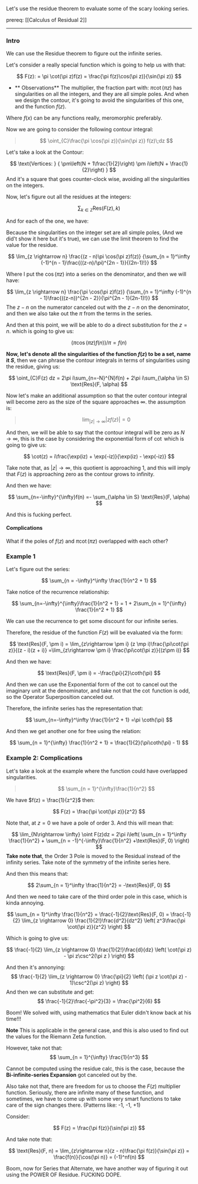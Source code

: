 Let's use the residue theorem to evaluate some of the scary looking series. 

prereq: [[Calculus of Residual 2]]

---

### Intro

We can use the Residue theorem to figure out the infinite series. 

Let's consider a really special function which is going to help us with that: 

$$
F(z): = \pi \cot(\pi z)f(z) = \frac{\pi f(z)\cos(\pi z)}{\sin(\pi z)} 
$$

* ** Observations**
The multiplier, the fraction part with: $\pi\cot(\pi z)$ has singularities on all the integers, and they are all simple poles. And when we design the contour, it's going to avoid the singularities of this one, and the function $f(z)$. 

Where $f(x)$ can be any functions really, meromorphic preferably. 

Now we are going to consider the following contour integral: 

> $$
> \oint_{C}\frac{\pi \cos(\pi z)}{\sin(\pi z)} f(z)\;dz
> $$

Let's take a look at the Contour: 

$$
\text{Vertices: }
{
\pm\left(N + 1\frac{1}{2}\right)
\pm i\left(N + \frac{1}{2}\right)
}
$$
And it's a square that goes counter-clock wise, avoiding all the singularities on the integers.

Now, let's figure out all the residues at the integers: 

$$
\sum_{k\in \mathbb{Z}} \text{Res}(F(z), k)
$$

And for each of the one, we have: 

Because the singularities on the integer set are all simple poles, (And we did't show it here but it's true), we can use the limit theorem to find the value for the residue. 

$$
\lim_{z \rightarrow n} 
\frac{(z - n)\pi \cos(\pi z)f(z)}
{\sum_{n = 1}^\infty
(-1)^{n - 1}\frac{((z-n)/\pi)^{2n - 1}}{(2n-1)!}}
$$

Where I put the $\cos(\pi z)$ into a series on the denominator, and then we will have: 

$$
\lim_{z \rightarrow n} 
\frac{\pi \cos(\pi z)f(z)}
{\sum_{n = 1}^\infty
(-1)^{n - 1}\frac{((z-n))^{2n - 2}}{\pi^{2n - 1}(2n-1)!}}
$$
The $z - n$ on the numerator canceled out with the $z-n$ on the denominator, and then we also take out the $\pi$ from the terms in the series. 

And then at this point, we will be able to do a direct substitution for the $z = n$. which is going to give us: 

$$
(\pi\cos(\pi z)f(n))/\pi = f(n)
$$

**Now, let's denote all the singularities of the function $f(z)$ to be a set, name it $S$**, then we can phrase the contour integrals in terms of singularities using the residue, giving us: 

$$
\oint_{C}F(z) dz = 2\pi i\sum_{n=-N}^{N}f(n) + 2\pi i\sum_{\alpha \in S} \text{Res}(F, \alpha)
$$

Now let's make an additional assumption so that the outer contour integral will become zero as the size of the square approaches $\infty$. the assumption is: 

> $$\lim_{|z|\rightarrow  \infty}|zf(z)| = 0$$

And then, we will be able to say that the contour integral will be zero as $N\rightarrow \infty$, this is the case by considering the exponential form of $\cot$ which is going to give us: 

$$
\cot(z) = i\frac{\exp(iz) + \exp(-iz)}{\exp(iz) - \exp(-iz)}
$$

Take note that, as $|z|\rightarrow \infty$, this quotient is approaching 1, and this will imply that $F(z)$ is approaching zero as the contour grows to infinity. 

And then we have: 

$$
\sum_{n=-\infty}^{\infty}f(n) =- \sum_{\alpha \in S} \text{Res}(F, \alpha)
$$

And  this is fucking perfect. 

#### Complications

What if the poles of $f(z)$ and $\pi\cot(\pi z)$ overlapped with each other? 


### Example 1

Let's figure out the series: 

$$
\sum_{n = -\infty}^\infty \frac{1}{n^2 + 1}
$$

Take notice of the recurrence relationship: 

$$
\sum_{n=-\infty}^{\infty}\frac{1}{n^2 + 1} = 1 + 
2\sum_{n = 1}^{\infty} \frac{1}{n^2 + 1}
$$

We can use the recurrence to get some discount for our infinite series. 

Therefore, the residue of the function $F(z)$ will be evaluated via the form: 

$$
\text{Res}(F, \pm i) = \lim_{z\rightarrow \pm i}
(z \mp i)\frac{\pi\cot(\pi z)}{(z - i)(z + i)}
=\lim_{z\rightarrow \pm i}
\frac{\pi\cot(\pi z)}{(z\pm i)}
$$

And then we have: 

$$
\text{Res}(F, \pm i) = -\frac{\pi}{2}\coth(\pi)
$$

And then we can use the Exponential form of the $\cot$ to cancel out the imaginary unit at the denominator, and take not that the $\cot$ function is odd, so the Operator Superposition canceled out. 

Therefore, the infinite series has the representation that: 

$$
\sum_{n=-\infty}^\infty \frac{1}{n^2 + 1} =\pi 
\coth(\pi)
$$

And then we get another one for free using the relation: 

$$
\sum_{n = 1}^{\infty}  \frac{1}{n^2 + 1} = 
\frac{1}{2}(\pi\coth(\pi) - 1)
$$

### Example 2: Complications

Let's take a look at the example where the function could have overlapped singularities. 


> $$
> \sum_{n = 1}^{\infty}\frac{1}{n^2}
> $$

We have $f(z) = \frac{1}{z^2}$ then: 

$$
F(z) = \frac{\pi \cot(\pi z)}{z^2}
$$

Note that, at $z = 0$ we have a pole of order 3. And this will mean that: 

$$
\lim_{N\rightarrow \infty} 
\oint F(z)dz = 2\pi i\left(
\sum_{n = 1}^\infty \frac{1}{n^2} + 
\sum_{n = -1}^{-\infty}\frac{1}{n^2}
+\text{Res}(F, 0)
\right)
$$
**Take note that**, the Order 3 Pole is moved to the Residual instead of the infinity series. Take note of the symmetry of the infinite series here. 

And then this means that: 

$$
2\sum_{n = 1}^\infty \frac{1}{n^2} = -\text{Res}(F, 0)
$$

And then we need to take care of the third order pole in this case, which is kinda annoying. 

$$
\sum_{n = 1}^\infty \frac{1}{n^2} = 
\frac{-1}{2}\text{Res}(F, 0)
= \frac{-1}{2}
\lim_{z \rightarrow 0} \frac{1}{2!}\frac{d^2}{dz^2}
\left(
z^3\frac{\pi \cot(\pi z)}{z^2}
\right)
$$

Which is going to give us: 

$$
\frac{-1}{2}
\lim_{z \rightarrow 0} \frac{1}{2!}\frac{d}{dz}
\left(
	\cot(\pi z) - \pi z\csc^2(\pi z  )
\right)
$$

And then it's annonying: 
$$
\frac{-1}{2}
\lim_{z \rightarrow 0} \frac{\pi}{2}
\left(
	(\pi z \cot(\pi z) - 1)\csc^2(\pi z)
\right)
$$
And then we can substitute and get: 
$$
\frac{-1}{2}\frac{-\pi^2}{3} = \frac{\pi^2}{6} 
$$

Boom! We solved with, using mathematics that Euler didn't know back at his time!!! 

**Note** 
This is applicable in the general case, and this is also used to find out the values for the Riemann Zeta function. 

However, take not that: 
$$
\sum_{n = 1}^{\infty} \frac{1}{n^3}
$$

Cannot be computed using the residue calc, this is the case, because the **Bi-infinite-series Expansion** got canceled out by the. 

Also take not that, there are freedom for us to choose the $F(z)$ multiplier function. Seriously, there are infinite many of these function, and sometimes, we have to come up with some very smart functions to take care of the sign changes there. (Patterns like: -1, -1, +1)

Consider: 

$$
F(z) = \frac{\pi f(z)}{\sin(\pi z)}
$$

And take note that: 

$$
\text{Res}(F, n) = \lim_{z\rightarrow n}(z - n)\frac{\pi f(z)}{\sin(\pi z)} = \frac{f(n)}{\cos(\pi n)} = (-1)^nf(n)
$$

Boom, now for Series that Alternate, we have another way of figuring it out using the POWER OF Residue. FUCKING DOPE.
